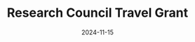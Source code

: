 ---
title: "Research Council Travel Grant"
date: 2024-11-15
awarder: "Graduate and Professional Student Association (GAPSA), University of Pennsylvania"
description: "Competitive funding award for travel to present research results. Received $1080 to present my paper at the 16th International Workshop on the Algorithmic Foundations of Robotics (WAFR) in Chicago, USA."
type: "academic"
---